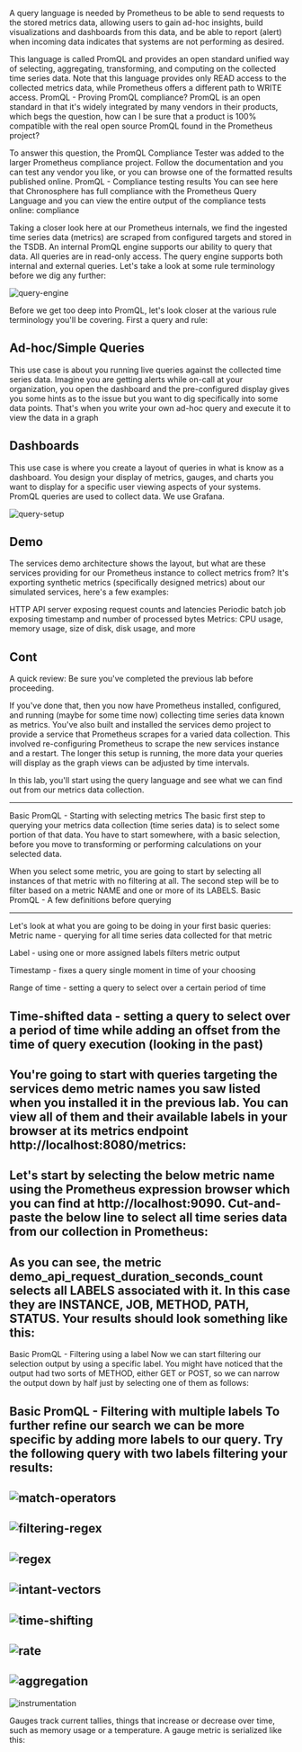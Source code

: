 A query language is needed by Prometheus to be able to send requests to the stored metrics data, allowing users to gain ad-hoc insights, build visualizations and dashboards from this data, and be able to report (alert) when incoming data indicates that systems are not performing as desired.

This language is called PromQL and provides an open standard unified way of selecting, aggregating, transforming, and computing on the collected time series data. Note that this language provides only READ access to the collected metrics data, while Prometheus offers a different path to WRITE access.
PromQL - Proving PromQL compliance?
PromQL is an open standard in that it's widely integrated by many vendors in their products, which begs the question, how can I be sure that a product is 100% compatible with the real open source PromQL found in the Prometheus project?

To answer this question, the PromQL Compliance Tester was added to the larger Prometheus compliance project. Follow the documentation and you can test any vendor you like, or you can browse one of the formatted results published online.
PromQL - Compliance testing results
You can see here that Chronosphere has full compliance with the Prometheus Query Language and you can view the entire output of the compliance tests online:
compliance


Taking a closer look here at our Prometheus internals, we find the ingested time series data (metrics) are scraped from configured targets and stored in the TSDB. An internal PromQL engine supports our ability to query that data. All queries are in read-only access. The query engine supports both internal and external queries. Let's take a look at some rule terminology before we dig any further:

![query-engine](../images/query-engine.png)

Before we get too deep into PromQL, let's look closer at the various rule terminology you'll be covering. First a query and rule:


## Ad-hoc/Simple Queries

This use case is about you running live queries against the collected time series data. Imagine you are getting alerts while on-call at your organization, you open the dashboard and the pre-configured display gives you some hints as to the issue but you want to dig specifically into some data points. That's when you write your own ad-hoc query and execute it to view the data in a graph

## Dashboards
This use case is where you create a layout of queries in what is know as a dashboard. You design your display of metrics, gauges, and charts you want to display for a specific user viewing aspects of your systems. PromQL queries are used to collect data. We use Grafana.

![query-setup](../images/query-setup.png)

## Demo

The services demo architecture shows the layout, but what are these services providing for our Prometheus instance to collect metrics from? It's exporting synthetic metrics (specifically designed metrics) about our simulated services, here's a few examples:

HTTP API server exposing request counts and latencies
Periodic batch job exposing timestamp and number of processed bytes
Metrics: CPU usage, memory usage, size of disk, disk usage, and more

## Cont
A quick review: Be sure you've completed the previous lab before proceeding.

If you've done that, then you now have Prometheus installed, configured, and running (maybe for some time now) collecting time series data known as metrics. You've also built and installed the services demo project to provide a service that Prometheus scrapes for a varied data collection. This involved re-configuring Prometheus to scrape the new services instance and a restart. The longer this setup is running, the more data your queries will display as the graph views can be adjusted by time intervals.

In this lab, you'll start using the query language and see what we can find out from our metrics data collection.

---
Basic PromQL - Starting with selecting metrics
The basic first step to querying your metrics data collection (time series data) is to select some portion of that data. You have to start somewhere, with a basic selection, before you move to transforming or performing calculations on your selected data.

When you select some metric, you are going to start by selecting all instances of that metric with no filtering at all. The second step will be to filter based on a metric NAME and one or more of its LABELS.
Basic PromQL - A few definitions before querying

---
Let's look at what you are going to be doing in your first basic queries:
Metric name - querying for all time series data collected for that metric

Label - using one or more assigned labels filters metric output

Timestamp - fixes a query single moment in time of your choosing

Range of time - setting a query to select over a certain period of time

Time-shifted data - setting a query to select over a period of time while adding an offset from the time of query execution (looking in the past)
---
You're going to start with queries targeting the services demo metric names you saw listed when you installed it in the previous lab. You can view all of them and their available labels in your browser at its metrics endpoint http://localhost:8080/metrics:
---
Let's start by selecting the below metric name using the Prometheus expression browser which you can find at http://localhost:9090. Cut-and-paste the below line to select all time series data from our collection in Prometheus:
---
As you can see, the metric demo_api_request_duration_seconds_count selects all LABELS associated with it. In this case they are INSTANCE, JOB, METHOD, PATH, STATUS. Your results should look something like this:
---
Basic PromQL - Filtering using a label
Now we can start filtering our selection output by using a specific label. You might have noticed that the output had two sorts of METHOD, either GET or POST, so we can narrow the output down by half just by selecting one of them as follows:

Basic PromQL - Filtering with multiple labels
To further refine our search we can be more specific by adding more labels to our query. Try the following query with two labels filtering your results:
---
![match-operators](../images/match-operators.png)
---
![filtering-regex](../images/filtering-regex.png)
---
![regex](../images/regex.png)
---
![intant-vectors](../images/instant-vectors.png)
---
![time-shifting](../images/time-shifting.png)
---
![rate](../images/rate.png)
---
![aggregation](../images/aggregration.png)
---
![instrumentation](../images/instrumentation2.png)

Gauges track current tallies, things that increase or decrease over time, such as memory usage or a temperature. A gauge metric is serialized like this: